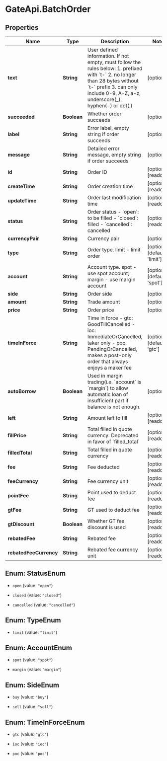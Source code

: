 # GateApi.BatchOrder

## Properties

Name | Type | Description | Notes
------------ | ------------- | ------------- | -------------
**text** | **String** | User defined information. If not empty, must follow the rules below:  1. prefixed with &#x60;t-&#x60; 2. no longer than 28 bytes without &#x60;t-&#x60; prefix 3. can only include 0-9, A-Z, a-z, underscore(_), hyphen(-) or dot(.)  | [optional] 
**succeeded** | **Boolean** | Whether order succeeds | [optional] 
**label** | **String** | Error label, empty string if order succeeds | [optional] 
**message** | **String** | Detailed error message, empty string if order succeeds | [optional] 
**id** | **String** | Order ID | [optional] [readonly] 
**createTime** | **String** | Order creation time | [optional] [readonly] 
**updateTime** | **String** | Order last modification time | [optional] [readonly] 
**status** | **String** | Order status  - &#x60;open&#x60;: to be filled - &#x60;closed&#x60;: filled - &#x60;cancelled&#x60;: cancelled | [optional] [readonly] 
**currencyPair** | **String** | Currency pair | [optional] 
**type** | **String** | Order type. limit - limit order | [optional] [default to &#39;limit&#39;]
**account** | **String** | Account type. spot - use spot account; margin - use margin account | [optional] [default to &#39;spot&#39;]
**side** | **String** | Order side | [optional] 
**amount** | **String** | Trade amount | [optional] 
**price** | **String** | Order price | [optional] 
**timeInForce** | **String** | Time in force  - gtc: GoodTillCancelled - ioc: ImmediateOrCancelled, taker only - poc: PendingOrCancelled, makes a post-only order that always enjoys a maker fee | [optional] [default to &#39;gtc&#39;]
**autoBorrow** | **Boolean** | Used in margin trading(i.e. &#x60;account&#x60; is &#x60;margin&#x60;) to allow automatic loan of insufficient part if balance is not enough. | [optional] 
**left** | **String** | Amount left to fill | [optional] [readonly] 
**fillPrice** | **String** | Total filled in quote currency. Deprecated in favor of &#x60;filled_total&#x60; | [optional] [readonly] 
**filledTotal** | **String** | Total filled in quote currency | [optional] [readonly] 
**fee** | **String** | Fee deducted | [optional] [readonly] 
**feeCurrency** | **String** | Fee currency unit | [optional] [readonly] 
**pointFee** | **String** | Point used to deduct fee | [optional] [readonly] 
**gtFee** | **String** | GT used to deduct fee | [optional] [readonly] 
**gtDiscount** | **Boolean** | Whether GT fee discount is used | [optional] [readonly] 
**rebatedFee** | **String** | Rebated fee | [optional] [readonly] 
**rebatedFeeCurrency** | **String** | Rebated fee currency unit | [optional] [readonly] 

## Enum: StatusEnum

* `open` (value: `"open"`)

* `closed` (value: `"closed"`)

* `cancelled` (value: `"cancelled"`)


## Enum: TypeEnum

* `limit` (value: `"limit"`)


## Enum: AccountEnum

* `spot` (value: `"spot"`)

* `margin` (value: `"margin"`)


## Enum: SideEnum

* `buy` (value: `"buy"`)

* `sell` (value: `"sell"`)


## Enum: TimeInForceEnum

* `gtc` (value: `"gtc"`)

* `ioc` (value: `"ioc"`)

* `poc` (value: `"poc"`)


